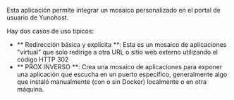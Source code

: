 Esta aplicación permite integrar un mosaico personalizado en el portal de usuario de Yunohost.

Hay dos casos de uso típicos:
- ** Redirección básica y explícita **: Esta es un mosaico de aplicaciones "virtual" que solo redirige a otra URL o sitio web externo utilizando el código HTTP 302
- ** PROX INVERSO **: Crea una mosaico de aplicaciones para exponer una aplicación que escucha en un puerto específico, generalmente algo que instaló manualmente (con o sin Docker) localmente o en otra máquina.
